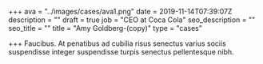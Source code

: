 +++
ava = "../images/cases/ava1.png"
date = 2019-11-14T07:39:07Z
description = ""
draft = true
job = "CEO at Coca Cola"
seo_description = ""
seo_title = ""
title = "Amy Goldberg-(copy)"
type = "cases"

+++
Faucibus. At penatibus ad cubilia risus senectus varius sociis suspendisse integer suspendisse turpis senectus pellentesque nibh.